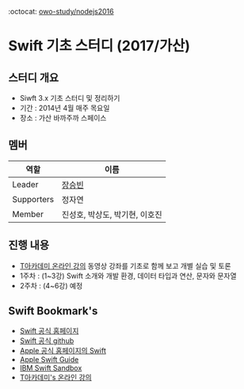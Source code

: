 :octocat: [owo-study/nodejs2016](https://github.com/owo-study/nodejs2016)
# Swift 기초 스터디 (2017/가산)

## 스터디 개요
- Siwft 3.x 기초 스터디 및 정리하기
- 기간 : 2014년 4월 매주 목요일
- 장소 : 가산 바까주까 스페이스

## 멤버
 역할 | 이름
 --- | ---
 Leader | [장승빈](http://sbsoft.kr)
 Supporters | 정자연
 Member | 진성호, 박상도, 박기현, 이호진

## 진행 내용
- [T아카데미 온라인 강의](https://tacademy.sktechx.com/live/player/listOnline.action) 동영상 강좌를 기초로 함께 보고 개별 실습 및 토론
- 1주차 : (1~3강) Swift 소개와 개발 환경, 데이터 타입과 연산, 문자와 문자열
- 2주차 : (4~6강) 예정

## Swift Bookmark's
- [Swift 공식 홈페이지](https://swift.org/)
- [Swift 공식 github](https://github.com/apple/swift-evolution)
- [Apple 공식 홈페이지의 Swift](https://developer.apple.com/swift/resources/)
- [Apple Swift Guide](https://developer.apple.com/library/content/documentation/Swift/Conceptual/Swift_Programming_Language/index.html)
- [IBM Swift Sandbox](https://swift.sandbox.bluemix.net)
- [T아카데미's 온라인 강의](https://tacademy.sktechx.com/live/player/listOnline.action)
